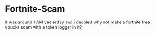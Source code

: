 # Fortnite-Scam
it was around 1 AM yesterday and i decided why not make a fortnite free vbucks scam with a token logger in it?
